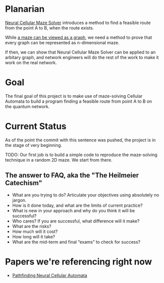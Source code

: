 # Planarian

[Neural Cellular Maze Solver](https://umu1729.github.io/pages-neural-cellular-maze-solver/) introduces a method to find a feasible route from the point A to B, when the route exists.

While [a maze can be viewed as a graph](https://www.cs.umd.edu/class/spring2019/cmsc132-020X-040X/Project8/proj8.html), we need a method to prove that every graph can be represented as n-dimensional maze.

If then, we can show that Neural Cellular Maze Solver can be applied to an arbitary graph, and network engineers will do the rest of the work to make it work on the real network.

# Goal
The final goal of this project is to make use of maze-solving Cellular Automata to build a program finding a feasible route from point A to B on the quantum network.

# Current Status
As of the point the commit with this sentence was pushed, the project is in the stage of very beginning.

TODO: Our first job is to build a simple code to reproduce the maze-solving technique in a random 2D maze. We start from there.

## The answer to FAQ, aka the "The Heilmeier Catechism"
- What are you trying to do? Articulate your objectives using absolutely no jargon.
- How is it done today, and what are the limits of current practice?
- What is new in your approach and why do you think it will be successful?
- Who cares? If you are successful, what difference will it make?
- What are the risks?
- How much will it cost?
- How long will it take?
- What are the mid-term and final “exams” to check for success?

# Papers we're referencing right now
- [Pathfinding Neural Cellular Automata](https://arxiv.org/pdf/2301.06820.pdf)
